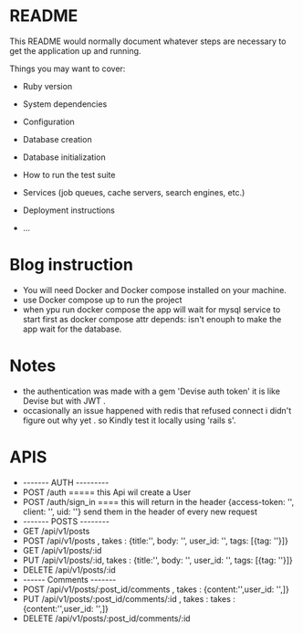 # README

This README would normally document whatever steps are necessary to get the
application up and running.

Things you may want to cover:

- Ruby version

- System dependencies

- Configuration

- Database creation

- Database initialization

- How to run the test suite

- Services (job queues, cache servers, search engines, etc.)

- Deployment instructions

- ...

# Blog instruction

- You will need Docker and Docker compose installed on your machine.
- use Docker compose up to run the project
- when ypu run docker compose the app will wait for mysql service to start first as docker compose attr depends: isn't enouph to make the app wait for the database.

# Notes

- the authentication was made with a gem 'Devise auth token' it is like Devise but with JWT .
- occasionally an issue happened with redis that refused connect i didn't figure out why yet . so Kindly test it locally using 'rails s'.

# APIS

- ------- AUTH ---------
- POST /auth ===== this Api wil create a User
- POST /auth/sign_in ==== this will return in the header {access-token: '', client: '', uid: ''} send them in the header of every new request
- ------- POSTS --------
- GET /api/v1/posts
- POST /api/v1/posts , takes : {title:'', body: '', user_id: '', tags: [{tag: ''}]}
- GET /api/v1/posts/:id
- PUT /api/v1/posts/:id, takes : {title:'', body: '', user_id: '', tags: [{tag: ''}]}
- DELETE /api/v1/posts/:id
- ------ Comments -------
- POST /api/v1/posts/:post_id/comments , takes : {content:'',user_id: '',]}
- PUT /api/v1/posts/:post_id/comments/:id , takes : takes : {content:'',user_id: '',]}
- DELETE /api/v1/posts/:post_id/comments/:id
